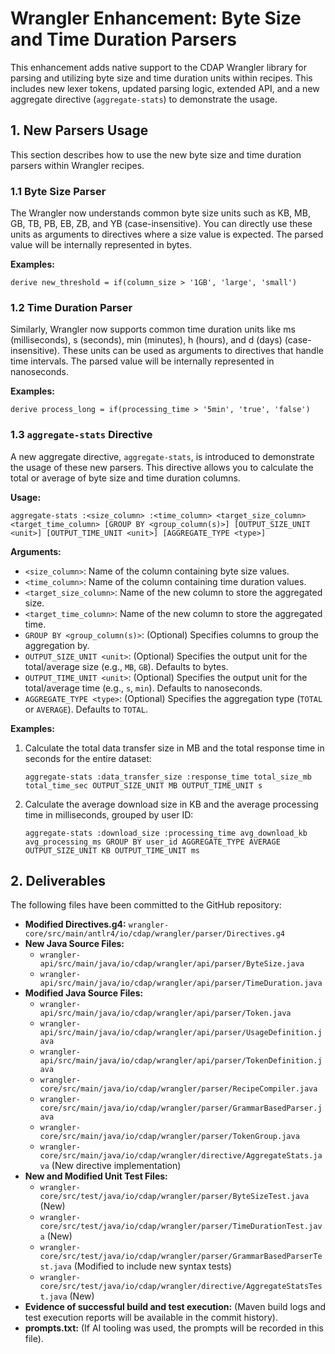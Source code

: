 # Wrangler Enhancement: Byte Size and Time Duration Parsers

This enhancement adds native support to the CDAP Wrangler library for parsing and utilizing byte size and time duration units within recipes. This includes new lexer tokens, updated parsing logic, extended API, and a new aggregate directive (`aggregate-stats`) to demonstrate the usage.

## 1. New Parsers Usage

This section describes how to use the new byte size and time duration parsers within Wrangler recipes.

### 1.1 Byte Size Parser

The Wrangler now understands common byte size units such as KB, MB, GB, TB, PB, EB, ZB, and YB (case-insensitive). You can directly use these units as arguments to directives where a size value is expected. The parsed value will be internally represented in bytes.

**Examples:**
``` set-column new_size = '10MB'
derive new_threshold = if(column_size > '1GB', 'large', 'small')
```
### 1.2 Time Duration Parser

Similarly, Wrangler now supports common time duration units like ms (milliseconds), s (seconds), min (minutes), h (hours), and d (days) (case-insensitive). These units can be used as arguments to directives that handle time intervals. The parsed value will be internally represented in nanoseconds.

**Examples:**
``` set-column timeout = '30s'
derive process_long = if(processing_time > '5min', 'true', 'false')
```
### 1.3 `aggregate-stats` Directive

A new aggregate directive, `aggregate-stats`, is introduced to demonstrate the usage of these new parsers. This directive allows you to calculate the total or average of byte size and time duration columns.

**Usage:**
```
aggregate-stats :<size_column> :<time_column> <target_size_column> <target_time_column> [GROUP BY <group_column(s)>] [OUTPUT_SIZE_UNIT <unit>] [OUTPUT_TIME_UNIT <unit>] [AGGREGATE_TYPE <type>]
```
**Arguments:**

* `<size_column>`: Name of the column containing byte size values.
* `<time_column>`: Name of the column containing time duration values.
* `<target_size_column>`: Name of the new column to store the aggregated size.
* `<target_time_column>`: Name of the new column to store the aggregated time.
* `GROUP BY <group_column(s)>`: (Optional) Specifies columns to group the aggregation by.
* `OUTPUT_SIZE_UNIT <unit>`: (Optional) Specifies the output unit for the total/average size (e.g., `MB`, `GB`). Defaults to bytes.
* `OUTPUT_TIME_UNIT <unit>`: (Optional) Specifies the output unit for the total/average time (e.g., `s`, `min`). Defaults to nanoseconds.
* `AGGREGATE_TYPE <type>`: (Optional) Specifies the aggregation type (`TOTAL` or `AVERAGE`). Defaults to `TOTAL`.

**Examples:**

1.  Calculate the total data transfer size in MB and the total response time in seconds for the entire dataset:

    ```
    aggregate-stats :data_transfer_size :response_time total_size_mb total_time_sec OUTPUT_SIZE_UNIT MB OUTPUT_TIME_UNIT s
    ```

2.  Calculate the average download size in KB and the average processing time in milliseconds, grouped by user ID:

    ```
    aggregate-stats :download_size :processing_time avg_download_kb avg_processing_ms GROUP BY user_id AGGREGATE_TYPE AVERAGE OUTPUT_SIZE_UNIT KB OUTPUT_TIME_UNIT ms
    ```

## 2. Deliverables

The following files have been committed to the GitHub repository:

* **Modified Directives.g4:** `wrangler-core/src/main/antlr4/io/cdap/wrangler/parser/Directives.g4`
* **New Java Source Files:**
    * `wrangler-api/src/main/java/io/cdap/wrangler/api/parser/ByteSize.java`
    * `wrangler-api/src/main/java/io/cdap/wrangler/api/parser/TimeDuration.java`
* **Modified Java Source Files:**
    * `wrangler-api/src/main/java/io/cdap/wrangler/api/parser/Token.java`
    * `wrangler-api/src/main/java/io/cdap/wrangler/api/parser/UsageDefinition.java`
    * `wrangler-api/src/main/java/io/cdap/wrangler/api/parser/TokenDefinition.java`
    * `wrangler-core/src/main/java/io/cdap/wrangler/parser/RecipeCompiler.java`
    * `wrangler-core/src/main/java/io/cdap/wrangler/parser/GrammarBasedParser.java`
    * `wrangler-core/src/main/java/io/cdap/wrangler/parser/TokenGroup.java`
    * `wrangler-core/src/main/java/io/cdap/wrangler/directive/AggregateStats.java` (New directive implementation)
* **New and Modified Unit Test Files:**
    * `wrangler-core/src/test/java/io/cdap/wrangler/parser/ByteSizeTest.java` (New)
    * `wrangler-core/src/test/java/io/cdap/wrangler/parser/TimeDurationTest.java` (New)
    * `wrangler-core/src/test/java/io/cdap/wrangler/parser/GrammarBasedParserTest.java` (Modified to include new syntax tests)
    * `wrangler-core/src/test/java/io/cdap/wrangler/directive/AggregateStatsTest.java` (New)
* **Evidence of successful build and test execution:** (Maven build logs and test execution reports will be available in the commit history).
* **prompts.txt:** (If AI tooling was used, the prompts will be recorded in this file).

